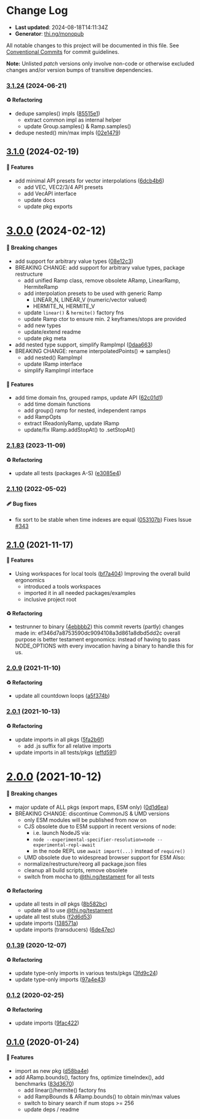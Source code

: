 # Change Log

- **Last updated**: 2024-08-18T14:11:34Z
- **Generator**: [thi.ng/monopub](https://thi.ng/monopub)

All notable changes to this project will be documented in this file.
See [Conventional Commits](https://conventionalcommits.org/) for commit guidelines.

**Note:** Unlisted _patch_ versions only involve non-code or otherwise excluded changes
and/or version bumps of transitive dependencies.

### [3.1.24](https://github.com/thi-ng/umbrella/tree/@thi.ng/ramp@3.1.24) (2024-06-21)

#### ♻️ Refactoring

- dedupe samples() impls ([85515e1](https://github.com/thi-ng/umbrella/commit/85515e1))
  - extract common impl as internal helper
  - update Group.samples() & Ramp.samples()
- dedupe nested() min/max impls ([02e1479](https://github.com/thi-ng/umbrella/commit/02e1479))

## [3.1.0](https://github.com/thi-ng/umbrella/tree/@thi.ng/ramp@3.1.0) (2024-02-19)

#### 🚀 Features

- add minimal API presets for vector interpolations ([6dcb4b6](https://github.com/thi-ng/umbrella/commit/6dcb4b6))
  - add VEC, VEC2/3/4 API presets
  - add VecAPI interface
  - update docs
  - update pkg exports

# [3.0.0](https://github.com/thi-ng/umbrella/tree/@thi.ng/ramp@3.0.0) (2024-02-12)

#### 🛑 Breaking changes

- add support for arbitrary value types ([08e12c3](https://github.com/thi-ng/umbrella/commit/08e12c3))
- BREAKING CHANGE: add support for arbitrary value types, package restructure
  - add unified Ramp class, remove obsolete ARamp, LinearRamp, HermiteRamp
  - add interpolation presets to be used with generic Ramp
    - LINEAR_N, LINEAR_V (numeric/vector valued)
    - HERMITE_N, HERMITE_V
  - update `linear()` & `hermite()` factory fns
  - update Ramp ctor to ensure min. 2 keyframes/stops are provided
  - add new types
  - update/extend readme
  - update pkg meta
- add nested type support, simplify RampImpl ([0daa663](https://github.com/thi-ng/umbrella/commit/0daa663))
- BREAKING CHANGE: rename interpolatedPoints() => samples()
  - add nested() RampImpl
  - update IRamp interface
  - simplify RampImpl interface

#### 🚀 Features

- add time domain fns, grouped ramps, update API ([62c01d1](https://github.com/thi-ng/umbrella/commit/62c01d1))
  - add time domain functions
  - add group() ramp for nested, independent ramps
  - add RampOpts
  - extract IReadonlyRamp, update IRamp
  - update/fix IRamp.addStopAt() to .setStopAt()

### [2.1.83](https://github.com/thi-ng/umbrella/tree/@thi.ng/ramp@2.1.83) (2023-11-09)

#### ♻️ Refactoring

- update all tests (packages A-S) ([e3085e4](https://github.com/thi-ng/umbrella/commit/e3085e4))

### [2.1.10](https://github.com/thi-ng/umbrella/tree/@thi.ng/ramp@2.1.10) (2022-05-02)

#### 🩹 Bug fixes

- fix sort to be stable when time indexes are equal ([053107b](https://github.com/thi-ng/umbrella/commit/053107b))
  Fixes Issue [#343](https://github.com/thi-ng/umbrella/issues/343)

## [2.1.0](https://github.com/thi-ng/umbrella/tree/@thi.ng/ramp@2.1.0) (2021-11-17)

#### 🚀 Features

- Using workspaces for local tools ([bf7a404](https://github.com/thi-ng/umbrella/commit/bf7a404))
  Improving the overall build ergonomics
  - introduced a tools workspaces
  - imported it in all needed packages/examples
  - inclusive project root

#### ♻️ Refactoring

- testrunner to binary ([4ebbbb2](https://github.com/thi-ng/umbrella/commit/4ebbbb2))
  this commit reverts (partly) changes made in:
  ef346d7a8753590dc9094108a3d861a8dbd5dd2c
  overall purpose is better testament ergonomics:
  instead of having to pass NODE_OPTIONS with every invocation
  having a binary to handle this for us.

### [2.0.9](https://github.com/thi-ng/umbrella/tree/@thi.ng/ramp@2.0.9) (2021-11-10)

#### ♻️ Refactoring

- update all countdown loops ([a5f374b](https://github.com/thi-ng/umbrella/commit/a5f374b))

### [2.0.1](https://github.com/thi-ng/umbrella/tree/@thi.ng/ramp@2.0.1) (2021-10-13)

#### ♻️ Refactoring

- update imports in all pkgs ([5fa2b6f](https://github.com/thi-ng/umbrella/commit/5fa2b6f))
  - add .js suffix for all relative imports
- update imports in all tests/pkgs ([effd591](https://github.com/thi-ng/umbrella/commit/effd591))

# [2.0.0](https://github.com/thi-ng/umbrella/tree/@thi.ng/ramp@2.0.0) (2021-10-12)

#### 🛑 Breaking changes

- major update of ALL pkgs (export maps, ESM only) ([0d1d6ea](https://github.com/thi-ng/umbrella/commit/0d1d6ea))
- BREAKING CHANGE: discontinue CommonJS & UMD versions
  - only ESM modules will be published from now on
  - CJS obsolete due to ESM support in recent versions of node:
    - i.e. launch NodeJS via:
    - `node --experimental-specifier-resolution=node --experimental-repl-await`
    - in the node REPL use `await import(...)` instead of `require()`
  - UMD obsolete due to widespread browser support for ESM
  Also:
  - normalize/restructure/reorg all package.json files
  - cleanup all build scripts, remove obsolete
  - switch from mocha to [@thi.ng/testament](https://github.com/thi-ng/umbrella/tree/main/packages/testament) for all tests

#### ♻️ Refactoring

- update all tests in _all_ pkgs ([8b582bc](https://github.com/thi-ng/umbrella/commit/8b582bc))
  - update all to use [@thi.ng/testament](https://github.com/thi-ng/umbrella/tree/main/packages/testament)
- update all test stubs ([f2d6d53](https://github.com/thi-ng/umbrella/commit/f2d6d53))
- update imports ([138571a](https://github.com/thi-ng/umbrella/commit/138571a))
- update imports (transducers) ([6de47ec](https://github.com/thi-ng/umbrella/commit/6de47ec))

### [0.1.39](https://github.com/thi-ng/umbrella/tree/@thi.ng/ramp@0.1.39) (2020-12-07)

#### ♻️ Refactoring

- update type-only imports in various tests/pkgs ([3fd9c24](https://github.com/thi-ng/umbrella/commit/3fd9c24))
- update type-only imports ([97a4e43](https://github.com/thi-ng/umbrella/commit/97a4e43))

### [0.1.2](https://github.com/thi-ng/umbrella/tree/@thi.ng/ramp@0.1.2) (2020-02-25)

#### ♻️ Refactoring

- update imports ([9fac422](https://github.com/thi-ng/umbrella/commit/9fac422))

## [0.1.0](https://github.com/thi-ng/umbrella/tree/@thi.ng/ramp@0.1.0) (2020-01-24)

#### 🚀 Features

- import as new pkg ([d58ba4e](https://github.com/thi-ng/umbrella/commit/d58ba4e))
- add ARamp.bounds(), factory fns, optimize timeIndex(), add benchmarks ([83d3670](https://github.com/thi-ng/umbrella/commit/83d3670))
  - add linear()/hermite() factory fns
  - add RampBounds & ARamp.bounds() to obtain min/max values
  - switch to binary search if num stops >= 256
  - update deps / readme
